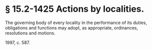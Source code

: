 # § 15.2-1425 Actions by localities.

<p>The governing body of every locality in the performance of its duties, obligations and functions may adopt, as appropriate, ordinances, resolutions and motions.</p><p>1997, c. 587.</p>
